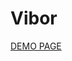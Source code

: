 # Vibor

[DEMO PAGE](https://getsmartua.sharepoint.com/sites/SMARTacademy51JuniorFront_vibor/SitePages/viktor.aspx)